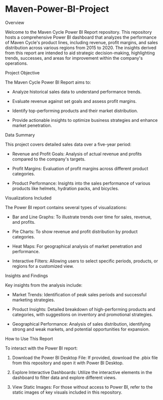 # Maven-Power-BI-Project

Overview

Welcome to the Maven Cycle Power BI Report repository. This repository hosts a comprehensive Power BI dashboard that analyzes the performance of Maven Cycle's product lines, including revenue, profit margins, and sales distribution across various regions from 2015 to 2020. The insights derived from this report are intended to aid strategic decision-making, highlighting trends, successes, and areas for improvement within the company's operations.

Project Objective

The Maven Cycle Power BI Report aims to:

- Analyze historical sales data to understand performance trends.

- Evaluate revenue against set goals and assess profit margins.

- Identify top-performing products and their market distribution.

- Provide actionable insights to optimize business strategies and enhance market penetration.

Data Summary

This project covers detailed sales data over a five-year period:

- Revenue and Profit Goals: Analysis of actual revenue and profits compared to the company's targets.

- Profit Margins: Evaluation of profit margins across different product categories.

- Product Performance: Insights into the sales performance of various products like helmets, hydration packs, and bicycles.

Visualizations Included

The Power BI report contains several types of visualizations:

- Bar and Line Graphs: To illustrate trends over time for sales, revenue, and profits.

- Pie Charts: To show revenue and profit distribution by product categories.

- Heat Maps: For geographical analysis of market penetration and performance.

- Interactive Filters: Allowing users to select specific periods, products, or regions for a customized view.

Insights and Findings

Key insights from the analysis include:

- Market Trends: Identification of peak sales periods and successful marketing strategies.

- Product Insights: Detailed breakdown of high-performing products and categories, with suggestions on inventory and promotional strategies.

- Geographical Performance: Analysis of sales distribution, identifying strong and weak markets, and potential opportunities for expansion.

How to Use This Report

To interact with the Power BI report:

1. Download the Power BI Desktop File: If provided, download the .pbix file from this repository and open it with Power BI Desktop.

2. Explore Interactive Dashboards: Utilize the interactive elements in the dashboard to filter data and explore different views.

3. View Static Images: For those without access to Power BI, refer to the static images of key visuals included in this repository.
